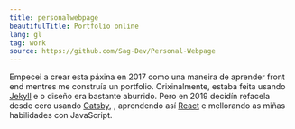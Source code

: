 ```yaml
---
title: personalwebpage
beautifulTitle: Portfolio online
lang: gl
tag: work
source: https://github.com/Sag-Dev/Personal-Webpage
---
```


Empecei a crear esta páxina en 2017 como una maneira de aprender front end
mentres me construía un portfolio. Orixinalmente, estaba feita usando
<a href='https://jekyllrb.com/' target='_blank'>Jekyll</a>
e o diseño era bastante aburrido. Pero en 2019 decidín refacela desde cero
usando
<a href='https://www.gatsbyjs.org/' target='_blank'>Gatsby</a>,
, aprendendo así
<a href='https://es.reactjs.org/' target='_blank'>React</a>
e mellorando as miñas habilidades con
JavaScript.
